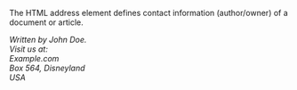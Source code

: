 <!DOCTYPE html>
<html>
<body>

<p>The HTML address element defines contact information (author/owner) of a document or article.</p>

<address>
Written by John Doe.<br>
Visit us at:<br>
Example.com<br>
Box 564, Disneyland<br>
USA
</address>

</body>
</html>
